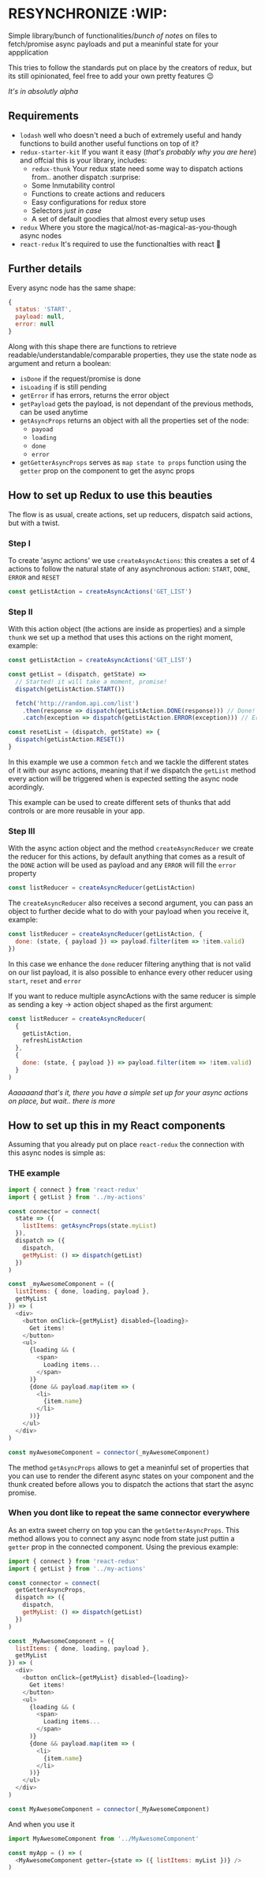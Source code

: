 # RESYNCHRONIZE :WIP:

Simple library/bunch of functionalities/*bunch of notes* on files to fetch/promise async payloads and put a meaninful state for your appplication

This tries to follow the standards put on place by the creators of redux, but its still opinionated, feel free to add your own pretty features :wink:

*It's in absolutly alpha*


## Requirements
- `lodash` well who doesn't need a buch of extremely useful and handy functions to build another useful functions on top of it?
- `redux-starter-kit` If you want it easy (*that's probably why you are here*) and offcial this is your library, includes:
  - `redux-thunk` Your redux state need some way to dispatch actions from.. another dispatch :surprise:
  - Some Inmutability control
  - Functions to create actions and reducers
  - Easy configurations for redux store
  - Selectors *just in case*
  - A set of default goodies that almost every setup uses
- `redux` Where you store the magical/not-as-magical-as-you-though async nodes
- `react-redux` It's required to use the functionalties with react :shrug:

## Further details

Every async node has the same shape:
```javascript
{
  status: 'START',
  payload: null,
  error: null
}
```

Along with this shape there are functions to retrieve readable/understandable/comparable properties, they use the state node as argument and return a boolean:

- `isDone` if the request/promise is done
- `isLoading` if is still pending
- `getError` if has errors, returns the error object
- `getPayload` gets the payload, is not dependant of the previous methods, can be used anytime
- `getAsyncProps` returns an object with all the properties set of the node:
  - `payoad`
  - `loading`
  - `done`
  - `error`
- `getGetterAsyncProps` serves as `map state to props` function using the `getter` prop on the component to get the async props

## How to set up Redux to use this beauties

The flow is as usual, create actions, set up reducers, dispatch said actions, but with a twist.

### Step I
To create 'async actions' we use `createAsyncActions`: this creates a set of 4 actions to follow the natural state of any asynchronous action: `START`, `DONE`, `ERROR` and `RESET`

```javascript
const getListAction = createAsyncActions('GET_LIST')
```

### Step II
With this action object (the actions are inside as properties) and a simple `thunk` we set up a method that uses this actions on the right moment, example:

```javascript
const getListAction = createAsyncActions('GET_LIST')

const getList = (dispatch, getState) =>
  // Started! it will take a moment, promise!
  dispatch(getListAction.START())

  fetch('http://random.api.com/list')
    .then(response => dispatch(getListAction.DONE(response))) // Done! there you have your stuff!
    .catch(exception => dispatch(getListAction.ERROR(exception))) // Error!

const resetList = (dispatch, getState) => {
  dispatch(getListAction.RESET())
}
```

In this example we use a common `fetch` and we tackle the different states of it with our async actions, meaning that if we dispatch the `getList` method every action will be triggered when is expected setting the async node acordingly.

This example can be used to create different sets of thunks that add controls or are more reusable in your app.

### Step III
With the async action object and the method `createAsyncReducer` we create the reducer for this actions, by default anything that comes as a result of the `DONE` action will be used as payload and any `ERROR` will fill the `error` property

```javascript
const listReducer = createAsyncReducer(getListAction)
```

The `createAsyncReducer` also receives a second argument, you can pass an object to further decide what to do with your payload when you receive it, example:

```javascript
const listReducer = createAsyncReducer(getListAction, {
  done: (state, { payload }) => payload.filter(item => !item.valid)
})
```

In this case we enhance the `done` reducer filtering anything that is not valid on our list payload, it is also possible to enhance every other reducer using `start`, `reset` and `error`

If you want to reduce multiple asyncActions with the same reducer is simple as sending a key -> action object shaped as the first argument:

```javascript
const listReducer = createAsyncReducer(
  {
    getListAction,
    refreshListAction
  },
  {
    done: (state, { payload }) => payload.filter(item => !item.valid)
  }
)
```

*Aaaaaand that's it, there you have a simple set up for your async actions on place, but wait.. there is more*

## How to set up this in my React components
Assuming that you already put on place `react-redux` the connection with this async nodes is simple as:

### THE example
```javascript
import { connect } from 'react-redux'
import { getList } from '../my-actions'

const connector = connect(
  state => ({
    listItems: getAsyncProps(state.myList)
  }),
  dispatch => ({
    dispatch,
    getMyList: () => dispatch(getList)
  })
)

const _myAwesomeComponent = ({
  listItems: { done, loading, payload },
  getMyList
}) => (
  <div>
    <button onClick={getMyList} disabled={loading}>
      Get items!
    </button>
    <ul>
      {loading && (
        <span>
          Loading items...
        </span>
      )}
      {done && payload.map(item => (
        <li>
          {item.name}
        </li>
      ))}
    </ul>
  </div>
)

const myAwesomeComponent = connector(_myAwesomeComponent)
```

The method `getAsyncProps` allows to get a meaninful set of properties that you can use to render the diferent async states on your component and the thunk created before allows you to dispatch the actions that start the async promise.

### When you dont like to repeat the same connector everywhere

As an extra sweet cherry on top you can the `getGetterAsyncProps`. This method allows you to connect any async node from state just puttin a `getter` prop in the connected component. Using the previous example:

```javascript
import { connect } from 'react-redux'
import { getList } from '../my-actions'

const connector = connect(
  getGetterAsyncProps,
  dispatch => ({
    dispatch,
    getMyList: () => dispatch(getList)
  })
)

const _MyAwesomeComponent = ({
  listItems: { done, loading, payload },
  getMyList
}) => (
  <div>
    <button onClick={getMyList} disabled={loading}>
      Get items!
    </button>
    <ul>
      {loading && (
        <span>
          Loading items...
        </span>
      )}
      {done && payload.map(item => (
        <li>
          {item.name}
        </li>
      ))}
    </ul>
  </div>
)

const MyAwesomeComponent = connector(_MyAwesomeComponent)
```

And when you use it

```javascript
import MyAwesomeComponent from '../MyAwesomeComponent'

const myApp = () => (
  <MyAwesomeComponent getter={state => ({ listItems: myList })} />
)
```